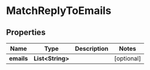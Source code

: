 
# MatchReplyToEmails

## Properties
Name | Type | Description | Notes
------------ | ------------- | ------------- | -------------
**emails** | **List&lt;String&gt;** |  |  [optional]



